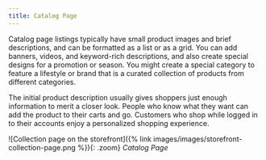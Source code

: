 ```yaml
---
title: Catalog Page
---
```


Catalog page listings typically have small product images and brief descriptions, and can be formatted as a list or as a grid. You can add banners, videos, and keyword-rich descriptions, and also create special designs for a promotion or season. You might create a special category to feature a lifestyle or brand that is a curated collection of products from different categories.

The initial product description usually gives shoppers just enough information to merit a closer look. People who know what they want can add the product to their carts and go. Customers who shop while logged in to their accounts enjoy a personalized shopping experience.

![Collection page on the storefront]({% link images/images/storefront-collection-page.png %}){: .zoom}
_Catalog Page_
